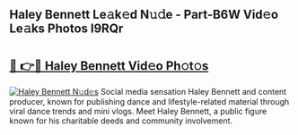 ## Haley Bennett Le𝚊k𝚎d N𝚞𝚍e - Part-B6W Vid𝚎o Le𝚊ks Photos l9RQr

# <h2><a href="http://fbeqhx.evod.top/?m=Haley+Bennett">🔗 👉🔴 Haley Bennett Vid𝚎o Ph𝚘t𝚘s</a></h2>

[![Haley Bennett N𝚞d𝚎s](https://i.imgur.com/8V9OHl7.gif)](http://fbeqhx.evod.top/?m=Haley+Bennett)
Social media sensation Haley Bennett and content producer, known for publishing dance and lifestyle-related material through viral dance trends and mini vlogs. Meet Haley Bennett, a public figure known for his charitable deeds and community involvement. 
